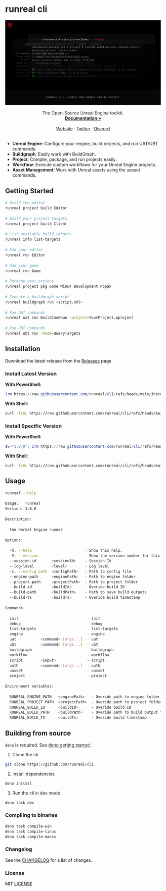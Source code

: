 # runreal cli

![hero](assets/hero.png)

<p align="center">The Open-Source Unreal Engine toolkit.
  <br />
  <a href="https://docs.runreal.dev/cli"><strong>Documentation »</strong></a>
  <br />
  <br />
  <a href="https://runreal.dev">Website</a>
  ·
  <a href="https://x.com/runreal_dev">Twitter</a>
  ·
  <a href="https://discord.gg/6ZhWVU5W47">Discord</a>
  <br />
  <br />
</p>

- **Unreal Engine**: Configure your engine, build projects, and run UAT/UBT commands.
- **Buildgraph**: Easily work with BuildGraph.
- **Project**: Compile, package, and run projects easily.
- **Workflow**: Execute custom workflows for your Unreal Engine projects.
- **Asset Management**: Work with Unreal assets using the uasset commands.

## Getting Started
```sh
# Build the editor
runreal project build Editor

# Build your project targets
runreal project build Client

# List available build targets
runreal info list-targets

# Run your editor
runreal run Editor

# Run your game
runreal run Game

# Package your project
runreal project pkg Game Win64 Development nopak

# Execute a buildgraph script
runreal buildgraph run <script.xml>

# Run UAT commands
runreal uat run BuildCookRun -project=YourProject.uproject

# Run UBT commands
runreal ubt run -Mode=QueryTargets
```

## Installation

Download the latest release from the [Releases](https://github.com/runreal/cli/releases/latest) page.

### Install Latest Version

**With PowerShell:**

```powershell
irm https://raw.githubusercontent.com/runreal/cli/refs/heads/main/install.ps1 | iex
```

**With Shell:**

```sh
curl -fsSL https://raw.githubusercontent.com/runreal/cli/refs/heads/main/install.sh | sh
```

### Install Specific Version

**With PowerShell:**

```powershell
$v="1.0.0"; irm https://raw.githubusercontent.com/runreal/cli/refs/heads/main/install.ps1 | iex
```

**With Shell:**

```sh
curl -fsSL https://raw.githubusercontent.com/runreal/cli/refs/heads/main/install.sh | sh -s v1.0.0
```

## Usage
```sh
runreal --help

Usage:   runreal
Version: 1.6.0

Description:

  the Unreal Engine runner

Options:

  -h, --help                        - Show this help.
  -V, --version                     - Show the version number for this program.
  --session-id       <sessionId>    - Session Id                                 (Default: "01JTVDP0Z1N2ES4703Y44MQTFQ")
  --log-level        <level>        - Log level                                  (Default: "DEBUG", Values: "DEBUG", "INFO", "ERROR")
  -c, --config-path  <configPath>   - Path to config file
  --engine-path      <enginePath>   - Path to engine folder
  --project-path     <projectPath>  - Path to project folder
  --build-id         <buildId>      - Overide build ID
  --build-path       <buildPath>    - Path to save build outputs
  --build-ts         <buildTs>      - Overide build timestamp

Commands:

  init                               - init
  debug                              - debug
  list-targets                       - list-targets
  engine                             - engine
  uat           <command> [args...]  - uat
  ubt           <command> [args...]  - ubt
  buildgraph                         - buildgraph
  workflow                           - workflow
  script        <input>              - script
  auth          <command> [args...]  - auth
  uasset                             - uasset
  project                            - project

Environment variables:

  RUNREAL_ENGINE_PATH   <enginePath>   - Overide path to engine folder
  RUNREAL_PROJECT_PATH  <projectPath>  - Overide path to project folder
  RUNREAL_BUILD_ID      <buildId>      - Overide build ID
  RUNREAL_BUILD_PATH    <buildPath>    - Overide path to build output folder
  RUNREAL_BUILD_TS      <buildTs>      - Overide build timestamp
```

## Building from source

`deno` is required. See [deno getting started](https://docs.deno.com/runtime/getting_started/installation/).

1. Clone the cli

```bash
git clone https://github.com/runreal/cli
```

2. Install dependencies

```bash
deno install
```

3. Run the cli in dev mode

```bash
deno task dev
```

### Compiling to binaries

```bash
deno task compile-win
deno task compile-linux
deno task compile-macos
```

### Changelog
See the [CHANGELOG](CHANGELOG.md) for a list of changes.


### License

MIT [LICENSE](LICENSE)
